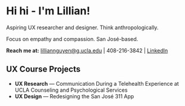 # Hi hi - I'm Lillian!
Aspiring UX researcher and designer. Think anthropologically. 

Focus on empathy and compassion. San José-based.

**Reach me at:**
lilliannguyen@g.ucla.edu |  408-216-3842  | [LinkedIn](www.linkedin.com/in/lilliannguyen97)

## UX Course Projects
* **UX Research** — Communication During a Telehealth Experience at UCLA Counseling and Psychological Services
* **UX Design** — Redesigning the San José 311 App



